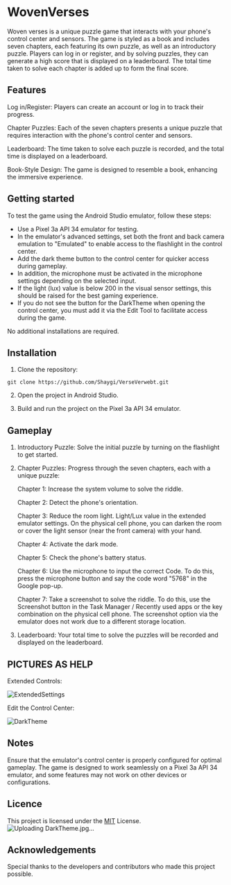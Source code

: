 # WovenVerses

Woven verses is a unique puzzle game that interacts with your phone's control center and sensors. The game is styled as a book and includes seven chapters, each featuring its own puzzle, as well as an introductory puzzle. Players can log in or register, and by solving puzzles, they can generate a high score that is displayed on a leaderboard. The total time taken to solve each chapter is added up to form the final score.

## Features

Log in/Register: Players can create an account or log in to track their progress.

Chapter Puzzles: Each of the seven chapters presents a unique puzzle that requires interaction with the phone's control center and sensors.

Leaderboard: The time taken to solve each puzzle is recorded, and the total time is displayed on a leaderboard.

Book-Style Design: The game is designed to resemble a book, enhancing the immersive experience.

## Getting started

To test the game using the Android Studio emulator, follow these steps:

- Use a Pixel 3a API 34 emulator for testing.
- In the emulator's advanced settings, set both the front and back camera emulation to "Emulated" to enable access to the flashlight in the control center.
- Add the dark theme button to the control center for quicker access during gameplay.
- In addition, the microphone must be activated in the microphone settings depending on the selected input.
- If the light (lux) value is below 200 in the visual sensor settings, this should be raised for the best gaming experience.
- If you do not see the button for the DarkTheme when opening the control center, you must add it via the Edit Tool to facilitate access during the game.

No additional installations are required.

## Installation

1. Clone the repository:
~~~git
git clone https://github.com/Shaygi/VerseVerwebt.git
~~~
2. Open the project in Android Studio.

3. Build and run the project on the Pixel 3a API 34 emulator.

## Gameplay

1. Introductory Puzzle: Solve the initial puzzle by turning on the flashlight to get started.

2. Chapter Puzzles: Progress through the seven chapters, each with a unique puzzle:
   
   Chapter 1: Increase the system volume to solve the riddle.

   Chapter 2: Detect the phone's orientation.
   
   Chapter 3: Reduce the room light. Light/Lux value in the extended emulator settings. On the physical cell phone, you can darken the room or cover the light sensor (near the front camera) with your hand.
   
   Chapter 4: Activate the dark mode.
   
   Chapter 5: Check the phone's battery status.
   
   Chapter 6: Use the microphone to input the correct Code. To do this, press the microphone button and say the code word "5768" in the Google pop-up.
   
   Chapter 7: Take a screenshot to solve the riddle. To do this, use the Screenshot button in the Task Manager / Recently used apps or the key combination on the physical cell phone. The screenshot option via the emulator does not work due to a different storage location. 

4. Leaderboard: Your total time to solve the puzzles will be recorded and displayed on the leaderboard.

## PICTURES AS HELP
Extended Controls: 

![ExtendedSettings](https://github.com/Shaygi/VerseVerwebt/assets/104787845/ffe02999-e0b6-4276-b4f0-361e07013e13)

Edit the Control Center: 

![DarkTheme](https://github.com/Shaygi/VerseVerwebt/assets/104787845/b683f421-0bef-409b-85eb-f2b0c5968a2c)


## Notes

Ensure that the emulator's control center is properly configured for optimal gameplay.
The game is designed to work seamlessly on a Pixel 3a API 34 emulator, and some features may not work on other devices or configurations.

## Licence

This project is licensed under the [MIT](https://choosealicense.com/licenses/mit/) License.
![Uploading DarkTheme.jpg…]()

## Acknowledgements

Special thanks to the developers and contributors who made this project possible.
